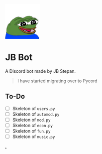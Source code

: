 ![Happy Pepe](images/PepeHappy.png)<br>
# JB Bot
A Discord bot made by JB Stepan.

> I have started migrating over to Pycord
## To-Do
- [ ] Skeleton of `users.py`
- [ ] Skeleton of `automod.py`
- [ ] Skeleton of `mod.py`
- [ ] Skeleton of `econ.py`
- [ ] Skeleton of `fun.py`
- [ ] Skeleton of `music.py`

[.](https://discord.gg/jwRMTpfEUS)
 
